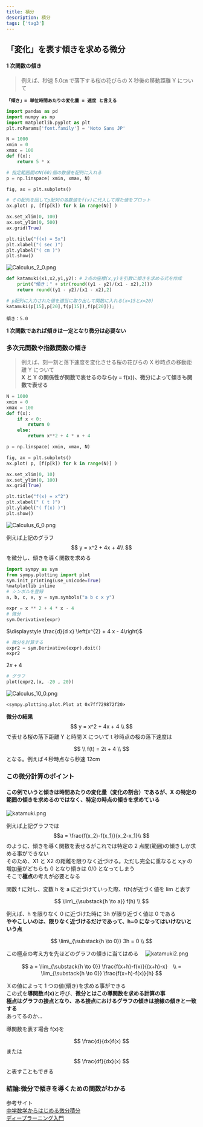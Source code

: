 ```yaml
---
title: 積分
description: 積分
tags: ['tag3']
---
```


## 「変化」を表す傾きを求める微分

#### <b>1 次関数の傾き</b>

> 例えば、秒速 5.0㎝ で落下する桜の花びらの X 秒後の移動距離 Y について
>
> <div style="text-align:center;"><b>

    「傾き」= 単位時間あたりの変化量 = 速度 と言える

</b></div>

```python
import pandas as pd
import numpy as np
import matplotlib.pyplot as plt
plt.rcParams['font.family'] = 'Noto Sans JP'

N = 1000
xmin = 0
xmax = 100
def f(x):
    return 5 * x

# 指定範囲間のN(60)個の数値を配列に入れる
p = np.linspace( xmin, xmax, N)

fig, ax = plt.subplots()

# その配列を回してp配列の各数値をf(x)に代入して得た値をプロット
ax.plot( p, [f(p[k]) for k in range(N)] )

ax.set_xlim(0, 100)
ax.set_ylim(0, 500)
ax.grid(True)

plt.title("f(x) = 5x")
plt.xlabel("( sec )")
plt.ylabel("( cm )")
plt.show()
```

![Calculus_2_0.png](https://qiita-image-store.s3.ap-northeast-1.amazonaws.com/0/601137/9396111b-38f8-7d7c-da9c-b6ef75f17337.png)

```python
def katamuki(x1,x2,y1,y2): # 2点の座標(x,y)を引数に傾きを求める式を作成
    print("傾き：" + str(round((y1 - y2)/(x1 - x2),2)))
    return round((y1 - y2)/(x1 - x2),2)

# p配列に入力された値を適当に取り出して関数に入れる(x=15とx=20)
katamuki(p[15],p[20],f(p[15]),f(p[20]));
```

    傾き：5.0

<b>1 次関数であれば傾きは一定となり微分は必要ない</b>

### <strong>多次元関数や指数関数の傾き</strong>

> 例えば、刻一刻と落下速度を変化させる桜の花びらの X 秒時点の移動距離 Y について  
> <b>X と Y の関係性が関数で表せるのなら(y = f(x))、微分によって傾きも関数で表せる</b>

```python
N = 1000
xmin = 0
xmax = 100
def f(x):
    if x < 0:
        return 0
    else:
        return x**2 + 4 * x + 4

p = np.linspace( xmin, xmax, N)

fig, ax = plt.subplots()
ax.plot( p, [f(p[k]) for k in range(N)] )

ax.set_xlim(0, 10)
ax.set_ylim(0, 100)
ax.grid(True)

plt.title("f(x) = x^2")
plt.xlabel(" ( t )")
plt.ylabel("( f(x) )")
plt.show()
```

![Calculus_6_0.png](https://qiita-image-store.s3.ap-northeast-1.amazonaws.com/0/601137/44407561-4323-f4e0-8649-da34ae3d833d.png)

例えば上記のグラフ
$$ y = x^2 + 4x + 4\\ $$
を微分し、傾きを導く関数を求める

```python
import sympy as sym
from sympy.plotting import plot
sym.init_printing(use_unicode=True)
%matplotlib inline
# シンボルを登録
a, b, c, x, y = sym.symbols("a b c x y")

expr = x ** 2 + 4 * x - 4
# 微分
sym.Derivative(expr)
```

$\displaystyle \frac{d}{d x} \left(x^{2} + 4 x - 4\right)$

```python
# 微分を計算する
expr2 = sym.Derivative(expr).doit()
expr2
```

$\displaystyle 2 x + 4$

```python
# グラフ
plot(expr2,(x, -20 , 20))
```

![Calculus_10_0.png](https://qiita-image-store.s3.ap-northeast-1.amazonaws.com/0/601137/8f01fef1-7fa5-e9e8-d065-b3c5adef8120.png)

    <sympy.plotting.plot.Plot at 0x7ff729872f20>

<b>微分の結果</b>  
$$ y = x^2 + 4x + 4 \\ $$
で表せる桜の落下距離 Y と時間 X について t 秒時点の桜の落下速度は

$$ \\ f(t) = 2t + 4 \\ $$
となる。例えば４秒時点なら秒速 12cm

### <b>この微分計算のポイント</b>

#### <b>この例でいうと傾きは時間あたりの変化量（変化の割合）であるが、X の特定の範囲の傾きを求めるのではなく、特定の時点の傾きを求めている</b>

![katamuki.png](https://qiita-image-store.s3.ap-northeast-1.amazonaws.com/0/601137/9e169c2b-994d-fecc-f1b2-34af7c9ab54a.png)

例えば上記グラフでは  
$$a = \frac{f(x_2)-f(x_1)}{x_2-x_1}\\ $$
のように、傾きを導く関数を表せるがこれでは特定の 2 点間(範囲)の傾きしか求める事ができない  
そのため、X1 と X2 の距離を限りなく近づける。ただし完全に重なると x,y の増加量がどちらも 0 となり傾きは 0/0 となってしまう  
そこで<b>極点</b>の考えが必要となる

関数 f に対し、変数 h を a に近づけていった際、f(h)が近づく値を lim と表す

$$ \lim\_{\substack{h \to a}} f(h) \\ $$

例えば、h を限りなく 0 に近づけた時に 3h が限り近づく値は 0 である  
<b>ややこしいのは、限りなく近づけるだけであって、h=0 になってはいけないという点</b>

$$ \lim\_{\substack{h \to 0}} 3h = 0 \\ $$

この極点の考え方を先ほどのグラフの傾きに当てはめる　
![katamuki2.png](https://qiita-image-store.s3.ap-northeast-1.amazonaws.com/0/601137/f4203d3e-1929-f94f-79ed-a34e4f632529.png)

$$
a = \lim_{\substack{h \to 0}}  \frac{f(x+h)-f(x)}{(x+h)-x}　\\
     = \lim_{\substack{h \to 0}}  \frac{f(x+h)-f(x)}{h}
$$

Ｘの値によって 1 つの値(傾き)を求める事ができる  
この式を<b>導関数:f(x)</b>と呼び、<b>微分とはこの導関数を求める計算の事</b>  
<b>極点はグラフの接点となり、ある接点におけるグラフの傾きは接線の傾きと一致する</b>  
あってるのか…

導関数を表す場合 f(x)を

$$ \frac{d}{dx}f(x) $$ または　$$ \frac{df}{dx}(x) $$ と表すこともできる

### 結論:微分で傾きを導くための関数がわかる

参考サイト  
[中学数学からはじめる微分積分](https://www.youtube.com/watch?v=4p1rwfXbCoY)  
[ディープラーニング入門](https://tutorials.chainer.org/ja/04_Basics_of_Differential.html)
